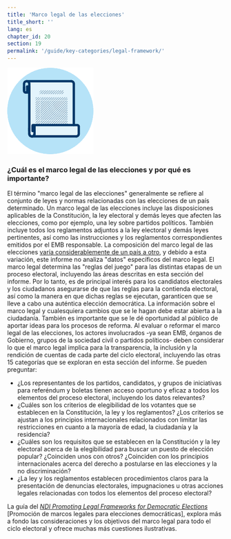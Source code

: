 ```yaml
---
title: 'Marco legal de las elecciones'
title_short: ''
lang: es
chapter_id: 20
section: 19
permalink: '/guide/key-categories/legal-framework/'
---
```


![Marco legal de las elecciones](/assets/images/inventory/categories/legal-framework.png)

### ¿Cuál es el marco legal de las elecciones y por qué es importante?

El término "marco legal de las elecciones" generalmente se refiere al conjunto de leyes y normas relacionadas con las elecciones de un país determinado. Un marco legal de las elecciones incluye las disposiciones aplicables de la Constitución, la ley electoral y demás leyes que afecten las elecciones, como por ejemplo, una ley sobre partidos políticos. También incluye todos los reglamentos adjuntos a la ley electoral y demás leyes pertinentes, así como las instrucciones y los reglamentos correspondientes emitidos por el EMB responsable. La composición del marco legal de las elecciones [varía considerablemente de un país a otro](http://aceproject.org/epic-es/CDMap?question=LF001&f=g), y debido a esta variación, este informe no analiza "datos" específicos del marco legal. El marco legal determina las "reglas del juego" para las distintas etapas de un proceso electoral, incluyendo las áreas descritas en esta sección del informe. Por lo tanto, es de principal interés para los candidatos electorales y los ciudadanos asegurarse de que las reglas para la contienda electoral, así como la manera en que dichas reglas se ejecutan, garanticen que se lleve a cabo una auténtica elección democrática. La información sobre el marco legal y cualesquiera cambios que se le hagan debe estar abierta a la ciudadanía. También es importante que se le dé oportunidad al público de aportar ideas para los procesos de reforma. Al evaluar o reformar el marco legal de las elecciones, los actores involucrados -ya sean EMB, órganos de Gobierno, grupos de la sociedad civil o partidos políticos- deben considerar lo que el marco legal implica para la transparencia, la inclusión y la rendición de cuentas de cada parte del ciclo electoral, incluyendo las otras 15 categorías que se exploran en esta sección del informe. Se pueden preguntar:

- ¿Los representantes de los partidos, candidatos, y grupos de iniciativas para referéndum y boletas tienen acceso oportuno y eficaz a todos los elementos del proceso electoral, incluyendo los datos relevantes?
- ¿Cuáles son los criterios de elegibilidad de los votantes que se establecen en la Constitución, la ley y los reglamentos? ¿Los criterios se ajustan a los principios internacionales relacionados con limitar las restricciones en cuanto a la mayoría de edad, la ciudadanía y la residencia?
- ¿Cuáles son los requisitos que se establecen en la Constitución y la ley electoral acerca de la elegibilidad para buscar un puesto de elección popular? ¿Coinciden unos con otros? ¿Coinciden con los principios internacionales acerca del derecho a postularse en las elecciones y la no discriminación?
- ¿La ley y los reglamentos establecen procedimientos claros para la presentación de denuncias electorales, impugnaciones u otras acciones legales relacionadas con todos los elementos del proceso electoral?

La guía del [_NDI Promoting Legal Frameworks for Democratic Elections_](https://www.ndi.org/files/2404_ww_elect_legalframeworks_093008.pdf) \[Promoción de marcos legales para elecciones democráticas\], explora más a fondo las consideraciones y los objetivos del marco legal para todo el ciclo electoral y ofrece muchas más cuestiones ilustrativas.

